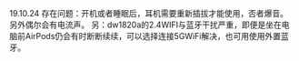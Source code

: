 19.10.24
存在问题：开机或者睡眠后，耳机需要重新插拔才能使用，否者爆音。另外偶尔会有电流声。
另：dw1820a的2.4WIFI与蓝牙干扰严重，即便是坐在电脑前AirPods仍会有时断断续续，可以选择连接5GWiFi解决，也可用使用外置蓝牙。
